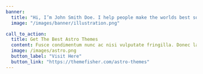 ```yaml
---
banner:
  title: "Hi, I’m John Smith Doe. I help people make the worlds best software"
  image: "/images/banner/illustration.png"

call_to_action:
  title: Get The Best Astro Themes
  content: Fusce condimentum nunc ac nisi vulputate fringilla. Donec lacinia congue felis in faucibus.
  image: /images/astro.png
  button_label: "Visit Here"
  button_link: "https://themefisher.com/astro-themes"
---
```

